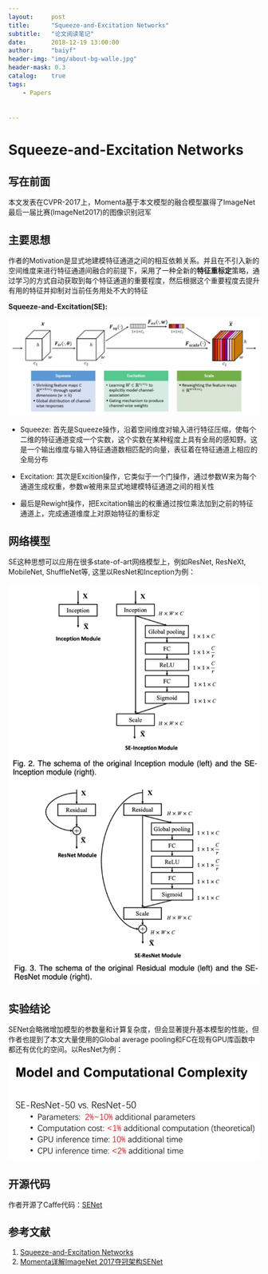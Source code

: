 ```yaml
---
layout:     post
title:      "Squeeze-and-Excitation Networks"
subtitle:   "论文阅读笔记"
date:       2018-12-19 13:00:00
author:     "baiyf"
header-img: "img/about-bg-walle.jpg"
header-mask: 0.3
catalog:    true
tags:
    - Papers


---
```


# Squeeze-and-Excitation Networks

## 写在前面

本文发表在CVPR-2017上，Momenta基于本文模型的融合模型赢得了ImageNet最后一届比赛(ImageNet2017)的图像识别冠军

## 主要思想

作者的Motivation是显式地建模特征通道之间的相互依赖关系。并且在不引入新的空间维度来进行特征通道间融合的前提下，采用了一种全新的**特征重标定**策略，通过学习的方式自动获取到每个特征通道的重要程度，然后根据这个重要程度去提升有用的特征并抑制对当前任务用处不大的特征

**Squeeze-and-Excitation(SE):**

![SE_module](/img/post/SE_module.jpg)

- Squeeze: 首先是Squeeze操作，沿着空间维度对输入进行特征压缩，使每个二维的特征通道变成一个实数，这个实数在某种程度上具有全局的感知野。这是一个输出维度与输入特征通道数相匹配的向量，表征着在特征通道上相应的全局分布

- Excitation: 其次是Excition操作，它类似于一个门操作，通过参数W来为每个通道生成权重，参数w被用来显式地建模特征通道之间的相关性

- 最后是Rewight操作，把Excitation输出的权重通过按位乘法加到之前的特征通道上，完成通道维度上对原始特征的重标定

## 网络模型

SE这种思想可以应用在很多state-of-art网络模型上，例如ResNet, ResNeXt, MobileNet, ShuffleNet等, 这里以ResNet和Inception为例：

![SEInception](/img/post/SEInception.png)![SEResNet](/img/post/SEResNet.png)

## 实验结论

SENet会略微增加模型的参数量和计算复杂度，但会显著提升基本模型的性能，但作者也提到了本文大量使用的Global average pooling和FC在现有GPU库函数中都还有优化的空间。以ResNet为例：

![SENet-complexity](/img/post/SENet-complexity.png)

## 开源代码

作者开源了Caffe代码：[SENet](https://github.com/hujie-frank/SENet)

## 参考文献

1. [Squeeze-and-Excitation Networks](https://arxiv.org/pdf/1709.01507.pdf)
2. [Momenta详解ImageNet 2017夺冠架构SENet](https://baijiahao.baidu.com/s?id=1574593150997120&wfr=spider&for=pc)